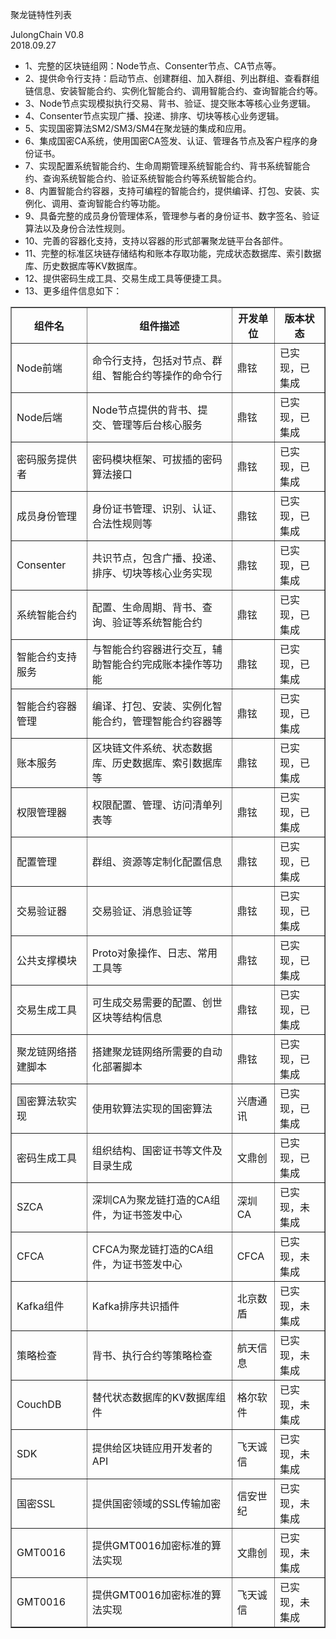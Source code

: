 聚龙链特性列表<br/>

JulongChain V0.8<br/>
2018.09.27
<ul>
<li>1、完整的区块链组网：Node节点、Consenter节点、CA节点等。</li>
<li>2、提供命令行支持：启动节点、创建群组、加入群组、列出群组、查看群组链信息、安装智能合约、实例化智能合约、调用智能合约、查询智能合约等。</li>
<li>3、Node节点实现模拟执行交易、背书、验证、提交账本等核心业务逻辑。</li>
<li>4、Consenter节点实现广播、投递、排序、切块等核心业务逻辑。</li>
<li>5、实现国密算法SM2/SM3/SM4在聚龙链的集成和应用。</li>
<li>6、集成国密CA系统，使用国密CA签发、认证、管理各节点及客户程序的身份证书。</li>
<li>7、实现配置系统智能合约、生命周期管理系统智能合约、背书系统智能合约、查询系统智能合约、验证系统智能合约等系统智能合约。</li>
<li>8、内置智能合约容器，支持可编程的智能合约，提供编译、打包、安装、实例化、调用、查询智能合约等功能。</li>
<li>9、具备完整的成员身份管理体系，管理参与者的身份证书、数字签名、验证算法以及身份合法性规则。</li>
<li>10、完善的容器化支持，支持以容器的形式部署聚龙链平台各部件。</li>
<li>11、完整的标准区块链存储结构和账本存取功能，完成状态数据库、索引数据库、历史数据库等KV数据库。</li>
<li>12、提供密码生成工具、交易生成工具等便捷工具。</li>
<li>13、更多组件信息如下：</li>
</ul>
<table border="1">
  <tr>
    <th>组件名</th>
    <th>组件描述</th>
    <th>开发单位</th>
    <th>版本状态</th>
  </tr>
  <tr>
     <td>Node前端</td>    
     <td>命令行支持，包括对节点、群组、智能合约等操作的命令行</td>
     <td>鼎铉</td>
     <td>已实现，已集成</td>
   </tr>
  <tr>
     <td>Node后端</td>    
     <td>Node节点提供的背书、提交、管理等后台核心服务</td>
     <td>鼎铉</td>
     <td>已实现，已集成</td>
   </tr>
  <tr>
     <td>密码服务提供者</td>    
     <td>密码模块框架、可拔插的密码算法接口</td>
     <td>鼎铉</td>
     <td>已实现，已集成</td>
   </tr>
  <tr>
     <td>成员身份管理</td>    
     <td>身份证书管理、识别、认证、合法性规则等</td>
     <td>鼎铉</td>
     <td>已实现，已集成</td>
   </tr>
  <tr>
     <td>Consenter</td>    
     <td>共识节点，包含广播、投递、排序、切块等核心业务实现</td>
     <td>鼎铉</td>
     <td>已实现，已集成</td>
   </tr>
  <tr>
     <td>系统智能合约</td>    
     <td>配置、生命周期、背书、查询、验证等系统智能合约</td>
     <td>鼎铉</td>
     <td>已实现，已集成</td>
   </tr>
  <tr>
     <td>智能合约支持服务</td>    
     <td>与智能合约容器进行交互，辅助智能合约完成账本操作等功能</td>
     <td>鼎铉</td>
     <td>已实现，已集成</td>
   </tr>
  <tr>
     <td>智能合约容器管理</td>    
     <td>编译、打包、安装、实例化智能合约，管理智能合约容器等</td>
     <td>鼎铉</td>
     <td>已实现，已集成</td>
   </tr>
  <tr>
     <td>账本服务</td>    
     <td>区块链文件系统、状态数据库、历史数据库、索引数据库等</td>
     <td>鼎铉</td>
     <td>已实现，已集成</td>
   </tr>
  <tr>
     <td>权限管理器</td>    
     <td>权限配置、管理、访问清单列表等</td>
     <td>鼎铉</td>
     <td>已实现，已集成</td>
   </tr>
  <tr>
     <td>配置管理</td>    
     <td>群组、资源等定制化配置信息</td>
     <td>鼎铉</td>
     <td>已实现，已集成</td>
   </tr>
  <tr>
     <td>交易验证器</td>    
     <td>交易验证、消息验证等</td>
     <td>鼎铉</td>
     <td>已实现，已集成</td>
   </tr>
  <tr>
     <td>公共支撑模块</td>    
     <td>Proto对象操作、日志、常用工具等</td>
     <td>鼎铉</td>
     <td>已实现，已集成</td>
   </tr>
  <tr>
     <td>交易生成工具</td>    
     <td>可生成交易需要的配置、创世区块等结构信息</td>
     <td>鼎铉</td>
     <td>已实现，已集成</td>
   </tr>
  <tr>
     <td>聚龙链网络搭建脚本</td>    
     <td>搭建聚龙链网络所需要的自动化部署脚本</td>
     <td>鼎铉</td>
     <td>已实现，已集成</td>
   </tr>
  <tr>
     <td>国密算法软实现</td>    
     <td>使用软算法实现的国密算法</td>
     <td>兴唐通讯</td>
     <td>已实现，已集成</td>
   </tr>
  <tr>
     <td>密码生成工具</td>    
     <td>组织结构、国密证书等文件及目录生成</td>
     <td>文鼎创</td>
     <td>已实现，已集成</td>
   </tr>
  <tr>
     <td>SZCA</td>    
     <td>深圳CA为聚龙链打造的CA组件，为证书签发中心</td>
     <td>深圳CA</td>
     <td>已实现，未集成</td>
  </tr>
  <tr>
     <td>CFCA</td>    
     <td>CFCA为聚龙链打造的CA组件，为证书签发中心</td>
     <td>CFCA</td>
     <td>已实现，未集成</td>
  </tr>  
  <tr>
     <td>Kafka组件</td>    
     <td>Kafka排序共识插件</td>
     <td>北京数盾</td>
     <td>已实现，未集成</td>
   </tr>
  <tr>
     <td>策略检查</td>    
     <td>背书、执行合约等策略检查</td>
     <td>航天信息</td>
     <td>已实现，未集成</td>
   </tr>
   <tr>
     <td>CouchDB</td>    
     <td>替代状态数据库的KV数据库组件</td>
     <td>格尔软件</td>
     <td>已实现，未集成</td>
   </tr>
   <tr>
     <td>SDK</td>    
     <td>提供给区块链应用开发者的API</td>
     <td>飞天诚信</td>
     <td>已实现，未集成</td>
   </tr>
   <tr>
     <td>国密SSL</td>    
     <td>提供国密领域的SSL传输加密</td>
     <td>信安世纪</td>
     <td>已实现，未集成</td>
   </tr>
   <tr>
     <td>GMT0016</td>    
     <td>提供GMT0016加密标准的算法实现</td>
     <td>文鼎创</td>
     <td>已实现，未集成</td>
   </tr>
   <tr>
     <td>GMT0016</td>    
     <td>提供GMT0016加密标准的算法实现</td>
     <td>飞天诚信</td>
     <td>已实现，未集成</td>
   </tr>
    
</table>
